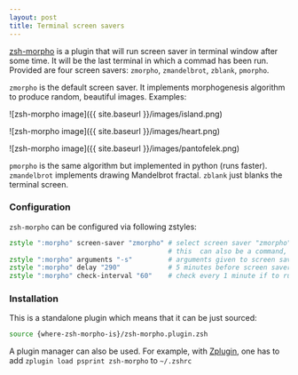 ```yaml
---
layout: post
title: Terminal screen savers
---
```


[zsh-morpho](https://github.com/psprint/zsh-morpho) is a plugin that
will run screen saver in terminal window after some time. It will
be the last terminal in which a commad has been run. Provided are
four screen savers: `zmorpho`, `zmandelbrot`, `zblank`, `pmorpho`.

`zmorpho` is the default screen saver. It implements morphogenesis
algorithm to produce random, beautiful images. Examples:

![zsh-morpho image]({{ site.baseurl }}/images/island.png)

![zsh-morpho image]({{ site.baseurl }}/images/heart.png)

![zsh-morpho image]({{ site.baseurl }}/images/pantofelek.png)

`pmorpho` is the same algorithm but implemented in python (runs faster).
`zmandelbrot` implements drawing Mandelbrot fractal. `zblank` just
blanks the terminal screen.

### Configuration

`zsh-morpho` can be configured via following zstyles:

```zsh
zstyle ":morpho" screen-saver "zmorpho" # select screen saver "zmorpho"; available: zmorpho, zmandelbrot, zblank, pmorpho
                                        # this  can also be a command, e.g. "cmatrix"
zstyle ":morpho" arguments "-s"         # arguments given to screen saver program; -s - every key press ends
zstyle ":morpho" delay "290"            # 5 minutes before screen saver starts
zstyle ":morpho" check-interval "60"    # check every 1 minute if to run screen saver
```

### Installation

This is a standalone plugin which means that it can be just sourced:

```zsh
source {where-zsh-morpho-is}/zsh-morpho.plugin.zsh
```

A plugin manager can also be used. For example, with
[Zplugin](https://github.com/psprint/zplugin), one has to
add `zplugin load psprint zsh-morpho` to `~/.zshrc`
